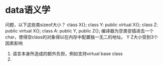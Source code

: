 # data语义学
问题，以下这些类sizeof大小？
class X{};
class Y: public virtual X{};
class Z: public virtual X{};
class A: public Y, public Z{};
编译器为空类安插进去一个char，使得空class的对象得以在内存中配置独一无二的地址。
Y Z大小受到3个因素影响
1. 语言本身所造成的额外负担，例如支持virtual base class
2.     


